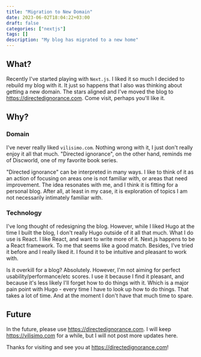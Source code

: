 ```yaml
---
title: "Migration to New Domain"
date: 2023-06-02T18:04:22+03:00
draft: false
categories: ["nextjs"]
tags: []
description: "My blog has migrated to a new home"
---
```


## What?
Recently I've started playing with `Next.js`. I liked it so much I decided to rebuild my blog with it. It just so happens that I also was thinking about getting a new domain. The stars aligned and I've moved the blog to https://directedignorance.com. Come visit, perhaps you'll like it.

## Why?
### Domain
I've never really liked `vilisimo.com`. Nothing wrong with it, I just don't really enjoy it all that much. "Directed ignorance", on the other hand, reminds me of Discworld, one of my favorite book series. 

"Directed ignorance" can be interpreted in many ways. I like to think of it as an action of focusing on areas one is not familiar with, or areas that need improvement. The idea resonates with me, and I think it is fitting for a personal blog. After all, at least in my case, it is exploration of topics I am not necessarily intimately familiar with.

### Technology
I've long thought of redesigning the blog. However, while I liked Hugo at the time I built the blog, I don't really Hugo outside of it all that much. What I do use is React. I like React, and want to write more of it. Next.js happens to be a React framework. To me that seems like a good match. Besides, I've tried it before and I really liked it. I found it to be intuitive and pleasant to work with.

Is it overkill for a blog? Absolutely. However, I'm not aiming for perfect usability/performance/etc scores. I use it because I find it pleasant, and because it's less likely I'll forget how to do things with it. Which is a major pain point with Hugo - every time I have to look up how to do things. That takes a lot of time. And at the moment I don't have that much time to spare.

## Future
In the future, please use https://directedignorance.com. I will keep https://vilisimo.com for a while, but I will not post more updates here. 

Thanks for visiting and see you at https://directedignorance.com!

